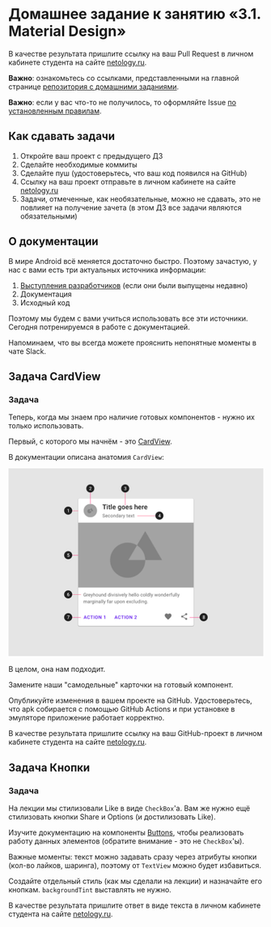 # Домашнее задание к занятию «3.1. Material Design»

В качестве результата пришлите ссылку на ваш Pull Request в личном кабинете студента на сайте [netology.ru](https://netology.ru).

**Важно**: ознакомьтесь со ссылками, представленными на главной странице [репозитория с домашними заданиями](../README.md).

**Важно**: если у вас что-то не получилось, то оформляйте Issue [по установленным правилам](../report-requirements.md).

## Как сдавать задачи

1. Откройте ваш проект с предыдущего ДЗ
1. Сделайте необходимые коммиты
1. Сделайте пуш (удостоверьтесь, что ваш код появился на GitHub)
1. Ссылку на ваш проект отправьте в личном кабинете на сайте [netology.ru](https://netology.ru)
1. Задачи, отмеченные, как необязательные, можно не сдавать, это не повлияет на получение зачета (в этом ДЗ все задачи являются обязательными)

## О документации

В мире Android всё меняется достаточно быстро. Поэтому зачастую, у нас с вами есть три актуальных источника информации:
1. [Выступления разработчиков](https://www.youtube.com/user/androiddevelopers) (если они были выпущены недавно)
1. Документация
1. Исходный код

Поэтому мы будем с вами учиться использовать все эти источники. Сегодня потренируемся в работе с документацией.

Напоминаем, что вы всегда можете прояснить непонятные моменты в чате Slack.

## Задача CardView

### Задача

Теперь, когда мы знаем про наличие готовых компонентов - нужно их только использовать.

Первый, с которого мы начнём - это [CardView](https://material.io/develop/android/components/cards).

В документации описана анатомия `CardView`:

![](pic/cardview.png)

В целом, она нам подходит.

Замените наши "самодельные" карточки на готовый компонент.

Опубликуйте изменения в вашем проекте на GitHub. Удостоверьтесь, что apk собирается с помощью GitHub Actions и при установке в эмуляторе приложение работает корректно.

В качестве результата пришлите ссылку на ваш GitHub-проект в личном кабинете студента на сайте [netology.ru](https://netology.ru).

## Задача Кнопки

### Задача

На лекции мы стилизовали Like в виде `CheckBox`'а. Вам же нужно ещё стилизовать кнопки Share и Options (и достилизовать Like).

Изучите документацию на компоненты [Buttons](https://material.io/develop/android/components/buttons), чтобы реализовать работу данных элементов (обратите внимание - это не `CheckBox`'ы).

Важные моменты: текст можно задавать сразу через атрибуты кнопки (кол-во лайков, шаринга), поэтому от `TextView` можно будет избавиться.

Создайте отдельный стиль (как мы сделали на лекции) и назначайте его кнопкам. `backgroundTint` выставлять не нужно.

В качестве результата пришлите ответ в виде текста в личном кабинете студента на сайте [netology.ru](https://netology.ru).
